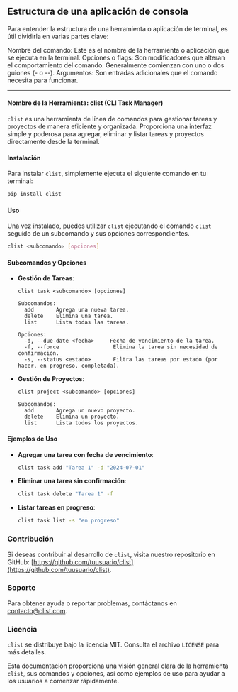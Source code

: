 ## Estructura de una aplicación de consola
Para entender la estructura de una herramienta o aplicación de terminal, es útil dividirla en varias partes clave:

Nombre del comando: Este es el nombre de la herramienta o aplicación que se ejecuta en la terminal.
Opciones o flags: Son modificadores que alteran el comportamiento del comando. Generalmente comienzan con uno o dos guiones (- o --).
Argumentos: Son entradas adicionales que el comando necesita para funcionar.

---

#### Nombre de la Herramienta: clist (CLI Task Manager)

`clist` es una herramienta de línea de comandos para gestionar tareas y proyectos de manera eficiente y organizada. Proporciona una interfaz simple y poderosa para agregar, eliminar y listar tareas y proyectos directamente desde la terminal.

#### Instalación

Para instalar `clist`, simplemente ejecuta el siguiente comando en tu terminal:

```bash
pip install clist
```

#### Uso

Una vez instalado, puedes utilizar `clist` ejecutando el comando `clist` seguido de un subcomando y sus opciones correspondientes.

```bash
clist <subcomando> [opciones]
```

#### Subcomandos y Opciones

- **Gestión de Tareas**:

  ```plaintext
  clist task <subcomando> [opciones]

  Subcomandos:
    add       Agrega una nueva tarea.
    delete    Elimina una tarea.
    list      Lista todas las tareas.

  Opciones:
    -d, --due-date <fecha>     Fecha de vencimiento de la tarea.
    -f, --force                 Elimina la tarea sin necesidad de confirmación.
    -s, --status <estado>       Filtra las tareas por estado (por hacer, en progreso, completada).
  ```

- **Gestión de Proyectos**:

  ```plaintext
  clist project <subcomando> [opciones]

  Subcomandos:
    add       Agrega un nuevo proyecto.
    delete    Elimina un proyecto.
    list      Lista todos los proyectos.
  ```

#### Ejemplos de Uso

- **Agregar una tarea con fecha de vencimiento**:
  ```bash
  clist task add "Tarea 1" -d "2024-07-01"
  ```

- **Eliminar una tarea sin confirmación**:
  ```bash
  clist task delete "Tarea 1" -f
  ```

- **Listar tareas en progreso**:
  ```bash
  clist task list -s "en progreso"
  ```

### Contribución

Si deseas contribuir al desarrollo de `clist`, visita nuestro repositorio en GitHub: [https://github.com/tuusuario/clist](https://github.com/tuusuario/clist).

### Soporte

Para obtener ayuda o reportar problemas, contáctanos en [contacto@clist.com](mailto:contacto@clist.com).

### Licencia

`clist` se distribuye bajo la licencia MIT. Consulta el archivo `LICENSE` para más detalles.

Esta documentación proporciona una visión general clara de la herramienta `clist`, sus comandos y opciones, así como ejemplos de uso para ayudar a los usuarios a comenzar rápidamente.
